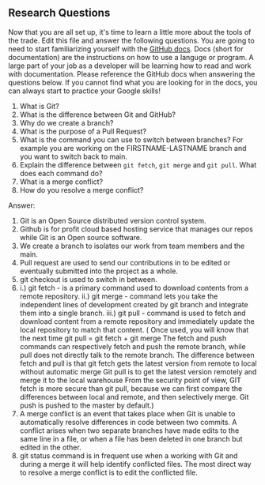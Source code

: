 ## Research Questions 

Now that you are all set up, it's time to learn a little more about the tools of the trade. Edit this file and answer the following questions. You are going to need to start familiarizing yourself with the [GitHub docs](https://docs.github.com/en). Docs (short for documentation) are the instructions on how to use a languge or program. A large part of your job as a developer will be learning how to read and work with documentation. Please reference the GitHub docs when answering the questions below. If you cannot find what you are looking for in the docs, you can always start to practice your Google skills!

1. What is Git?
2. What is the difference between Git and GitHub?
3. Why do we create a branch?
4. What is the purpose of a Pull Request?
5. What is the command you can use to switch between branches? For example you are working on the FIRSTNAME-LASTNAME branch and you want to switch back to main.
6. Explain the difference between `git fetch`, `git merge` and `git pull`. What does each command do?
7. What is a merge conflict?
8. How do you resolve a merge conflict?

Answer:
1. Git is an Open Source distributed version control system.
2. Github is for profit cloud based hosting service that manages our repos while Git is an Open source software.
3. We create a branch to isolates our work from team members and the main.
4. Pull request are used to send our contributions in to be edited or eventually submitted into the project as a whole.
5. git checkout is used to switch in between.
6. i.) git fetch - is a primary command used to download contents from a remote repository.
  ii.) git merge - command lets you take the independent lines of development created by git branch and integrate them into a single branch.
 iii.) git pull - command is used to fetch and download content from a remote repository and immediately update the local repository to match that content.
( Once used, you will know that the next time git pull = git fetch + git merge
The fetch and push commands can respectively fetch and push the remote branch, while pull does not directly talk to the remote branch.
The difference between fetch and pull is that git fetch gets the latest version from remote to local without automatic merge
Git pull is to get the latest version remotely and merge it to the local warehouse
From the security point of view, GIT fetch is more secure than git pull, because we can first compare the differences between local and remote, and then selectively merge.
Git push is pushed to the master by default.)
7. A merge conflict is an event that takes place when Git is unable to automatically resolve differences in code between two commits. A conflict arises when two separate branches have made edits to the same line in a file, or when a file has been deleted in one branch but edited in the other.
8. git status command is in frequent use when a working with Git and during a merge it will help identify conflicted files. The most direct way to resolve a merge conflict is to edit the conflicted file.
